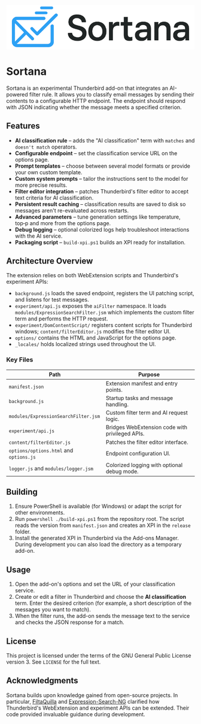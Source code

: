 ![logo](/resources/img/full-logo-white.png)

# Sortana

Sortana is an experimental Thunderbird add-on that integrates an AI-powered filter rule. 
It allows you to classify email messages by sending their contents to a configurable
HTTP endpoint. The endpoint should respond with JSON indicating whether the
message meets a specified criterion.

## Features

- **AI classification rule** – adds the "AI classification" term with
  `matches` and `doesn't match` operators.
- **Configurable endpoint** – set the classification service URL on the options page.
- **Prompt templates** – choose between several model formats or provide your own custom template.
- **Custom system prompts** – tailor the instructions sent to the model for more precise results.
- **Filter editor integration** – patches Thunderbird's filter editor to accept
  text criteria for AI classification.
- **Persistent result caching** – classification results are saved to disk so messages aren't re-evaluated across restarts.
- **Advanced parameters** – tune generation settings like temperature, top‑p and more from the options page.
- **Debug logging** – optional colorized logs help troubleshoot interactions with the AI service.
- **Packaging script** – `build-xpi.ps1` builds an XPI ready for installation.

## Architecture Overview

The extension relies on both WebExtension scripts and Thunderbird's experiment
APIs:

- `background.js` loads the saved endpoint, registers the UI patching script,
  and listens for test messages.
- `experiment/api.js` exposes the `aiFilter` namespace. It loads
  `modules/ExpressionSearchFilter.jsm` which implements the custom filter term
  and performs the HTTP request.
- `experiment/DomContentScript/` registers content scripts for Thunderbird
  windows; `content/filterEditor.js` modifies the filter editor UI.
- `options/` contains the HTML and JavaScript for the options page.
- `_locales/` holds localized strings used throughout the UI.

### Key Files

| Path                                    | Purpose                                        |
| --------------------------------------- | ---------------------------------------------- |
| `manifest.json`                         | Extension manifest and entry points.           |
| `background.js`                         | Startup tasks and message handling.            |
| `modules/ExpressionSearchFilter.jsm`    | Custom filter term and AI request logic.       |
| `experiment/api.js`                     | Bridges WebExtension code with privileged APIs.|
| `content/filterEditor.js`               | Patches the filter editor interface.           |
| `options/options.html` and `options.js` | Endpoint configuration UI.                     |
| `logger.js` and `modules/logger.jsm`    | Colorized logging with optional debug mode.    |

## Building

1. Ensure PowerShell is available (for Windows) or adapt the script for other
   environments.
2. Run `powershell ./build-xpi.ps1` from the repository root. The script reads
the version from `manifest.json` and creates an XPI in the `release` folder.
3. Install the generated XPI in Thunderbird via the Add-ons Manager. During
   development you can also load the directory as a temporary add-on.

## Usage

1. Open the add-on's options and set the URL of your classification service.
2. Create or edit a filter in Thunderbird and choose the **AI classification**
   term. Enter the desired criterion (for example, a short description of the
   messages you want to match).
3. When the filter runs, the add-on sends the message text to the service and
   checks the JSON response for a match.

## License

This project is licensed under the terms of the GNU General Public License
version 3. See `LICENSE` for the full text.

## Acknowledgments

Sortana builds upon knowledge gained from open-source projects. In particular,
[FiltaQuilla](https://github.com/RealRaven2000/FiltaQuilla) and
[Expression-Search-NG](https://github.com/opto/expression-search-NG) clarified
how Thunderbird's WebExtension and experiment APIs can be extended. Their code
provided invaluable guidance during development.

